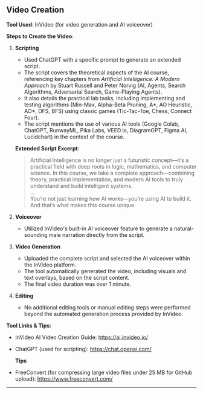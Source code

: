 
## Video Creation

**Tool Used**: InVideo (for video generation and AI voiceover)

**Steps to Create the Video**:

1. **Scripting**  
   - Used ChatGPT with a specific prompt to generate an extended script.  
   - The script covers the theoretical aspects of the AI course, referencing key chapters from *Artificial Intelligence: A Modern Approach* by Stuart Russell and Peter Norvig (AI, Agents, Search Algorithms, Adversarial Search, Game-Playing Agents).  
   - It also details the practical lab tasks, including implementing and testing algorithms (Min-Max, Alpha-Beta Pruning, A*, AO Heuristic, AO*, DFS, BFS) using classic games (Tic-Tac-Toe, Chess, Connect Four).  
   - The script mentions the use of various AI tools (Google Colab, ChatGPT, RunwayML, Pika Labs, VEED.io, DiagramGPT, Figma AI, Lucidchart) in the context of the course.  

   **Extended Script Excerpt**:  
   > Artificial Intelligence is no longer just a futuristic concept—it’s a practical field with deep roots in logic, mathematics, and computer science. In this course, we take a complete approach—combining theory, practical implementation, and modern AI tools to truly understand and build intelligent systems.  
   > …  
   > You’re not just learning how AI works—you’re using AI to build it. And that’s what makes this course unique.

2. **Voiceover**  
   - Utilized InVideo's built-in AI voiceover feature to generate a natural-sounding male narration directly from the script.

3. **Video Generation**  
   - Uploaded the complete script and selected the AI voiceover within the InVideo platform.  
   - The tool automatically generated the video, including visuals and text overlays, based on the script content.  
   - The final video duration was over 1 minute.

4. **Editing**  
   - No additional editing tools or manual editing steps were performed beyond the automated generation process provided by InVideo.

**Tool Links & Tips**:  
- InVideo AI Video Creation Guide: https://ai.invideo.io/  
- ChatGPT (used for scripting): https://chat.openai.com/

  
  **Tips**
- FreeConvert (for compressing large video files under 25 MB for GitHub upload): https://www.freeconvert.com/  

---
